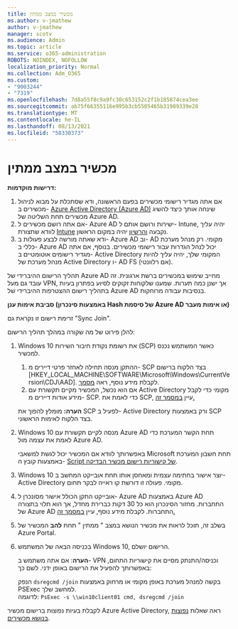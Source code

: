 ```yaml
---
title: מכשיר במצב ממתין
ms.author: v-jmathew
author: v-jmathew
manager: scotv
ms.audience: Admin
ms.topic: article
ms.service: o365-administration
ROBOTS: NOINDEX, NOFOLLOW
localization_priority: Normal
ms.collection: Adm_O365
ms.custom:
- "9003244"
- "7319"
ms.openlocfilehash: 7d8a55f8c9a9fc30c653152c2f1b185874cea3ee
ms.sourcegitcommit: ab75f66355116e995b3cb5505465b31989339e28
ms.translationtype: MT
ms.contentlocale: he-IL
ms.lasthandoff: 08/13/2021
ms.locfileid: "58330373"
---
```

# <a name="device-in-pending-state"></a>מכשיר במצב ממתין

**דרישות מוקדמות:**

1. אם אתה מגדיר רישומי מכשירים בפעם הראשונה, ודא שסתכלת על מבוא לניהול מכשירים ב- [Azure Active Directory (Azure AD)](https://docs.microsoft.com/azure/active-directory/devices/overview?WT.mc_id=Portal-Microsoft_Azure_Support) שינחה אותך כיצד להשיג מכשירים תחת השליטה של Azure AD.
2. אם אתה רושם מכשירים ל- Azure AD ישירות ורושם אותם ל- Intune, יהיה עליך לוודא שתצורת [Intune](https://docs.microsoft.com/mem/intune/enrollment/device-enrollment?WT.mc_id=Portal-Microsoft_Azure_Support) נקבעה [והרשיון](https://docs.microsoft.com/mem/intune/fundamentals/licenses-assign?WT.mc_id=Portal-Microsoft_Azure_Support) יהיה במקום הראשון.
3. ודא שאתה מורשה לבצע פעולות ב- Azure AD וב- AD מקומי. רק מנהל מערכת כללי ב- Azure AD יכול לנהל הגדרות עבור רישומי מכשירים. בנוסף, אם אתה מגדיר רישומים אוטומטיים ב- Active Directory המקומי שלך, יהיה עליך להיות מנהל מערכת של Active Directory ו- AD FS (אם רלוונטי).

תהליך הרישום ההיברידי של Azure AD מחייב שימוש במכשירים ברשת ארגונית. זה עובד גם מעל VPN, אך ישנן כמה תערות. שמענו שלקוחות זקוקים לסיוע בפתרון בעיות בתהליך רישום ההצטרפות ההיברידי של Azure AD בנסיבות עבודה מרוחקות.

**סביבת אימות ענן (באמצעות סינכרון Hash של סיסמת Azure AD או אימות מעבר)**

זרימת רישום זו נקראת גם "Sync Join".

להלן פירוט של מה שקורה במהלך תהליך הרישום:

1. Windows 10 את רשומת נקודת חיבור השירות (SCP) כאשר המשתמש נכנס למכשיר.

    1. ההתקן מנסה תחילה לאחזר פרטי דיירים מ- SCP בצד הלקוח ברישום [HKEY_LOCAL_MACHINE\SOFTWARE\Microsoft\Windows\CurrentVersion\CDJ\AAD]. לקבלת מידע נוסף, ראה [מסמך](https://docs.microsoft.com/azure/active-directory/devices/hybrid-azuread-join-control).
    1. אם הוא נכשל, המכשיר מקיים תקשורת עם Active Directory מקומי כדי לקבל מידע אודות דיירים מ- SCP. כדי לאמת את SCP, עיין [במסמך זה.](https://docs.microsoft.com/azure/active-directory/devices/hybrid-azuread-join-manual#configure-a-service-connection-point)

    **הערה:** מומלץ להפוך את SCP לפעיל ב- Active Directory ורק באמצעות SCP בצד הלקוח לאימות הראשוני.

2. Windows 10 מנסה לקיים תקשורת עם Azure AD תחת הקשר המערכת כדי לאמת את עצמה מול Azure AD.

    באפשרותך לוודא אם המכשיר יכול לגשת למשאבי Microsoft תחת חשבון המערכת באמצעות קובץ ה- [Script של קישוריות רישום מכשיר הבדיקה](https://gallery.technet.microsoft.com/Test-Device-Registration-3dc944c0).

3. Windows 10 יוצר אישור בחתימה עצמית ומאחסן אותו תחת אובייקט המחשב ב- Active Directory מקומי. פעולה זו דורשת קו ראייה לבקר תחום.

4. אובייקט התקן הכולל אישור מסונכרן ל- Azure AD באמצעות Azure AD התחברות. מחזור הסינכרון הוא כל 30 דקות כברירת מחדל, אך הוא תלוי בתצורה של Azure AD התחברות. לקבלת מידע נוסף, עיין [במסמך זה.](https://docs.microsoft.com/azure/active-directory/hybrid/how-to-connect-sync-configure-filtering#organizational-unitbased-filtering)

5. בשלב זה, תוכל לראות את מכשיר הנושא במצב " ממתין " תחת **להב** המכשיר של Azure Portal.

6. בכניסה הבאה של המשתמש Windows 10, הרישום יושלם.

    **הערה**: אם אתה משתמש ב- VPN וכניסה/התנתק מסיים את קישוריות התחום, באפשרותך להפעיל את הרישום באופן ידני. לשם כך:
    
    הנפק `dsregcmd /join` בקשה למנהל מערכת באופן מקומי או מרחוק באמצעות PSExec למחשב שלך.\
    לדוגמה: `PsExec -s \\win10client01 cmd, dsregcmd /join`

לקבלת בעיות נפוצות ברישום מכשיר Azure Active Directory, ראה שאלות [נפוצות בנושא מכשירים](https://docs.microsoft.com/azure/active-directory/devices/faq).
